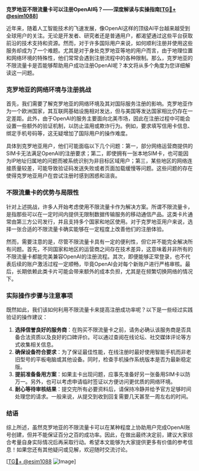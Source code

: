 **克罗地亚不限流量卡可以注册OpenAI吗？——深度解读与实操指南[[TG💪+ @esim1088](https://t.me/s/esim1088)]**

近年来，随着人工智能技术的飞速发展，像OpenAI这样的顶级AI平台越来越受到全球用户的关注。无论是开发者、研究者还是普通用户，都渴望通过这些平台获取前沿的技术支持和资源。然而，对于许多国际用户来说，如何顺利注册并使用这些服务却成为了一个难题。尤其是对于身处克罗地亚等地的用户而言，由于地理位置和网络环境的特殊性，他们常常会遇到注册流程中的各种限制。那么，克罗地亚的不限流量卡是否能够帮助用户成功注册OpenAI呢？本文将从多个角度为您详细解读这一问题。

### 克罗地亚的网络环境与注册挑战

首先，我们需要了解克罗地亚的网络环境及其对国际服务注册的影响。克罗地亚作为一个欧洲国家，其互联网基础设施相对发达，但与美国等发达国家相比仍存在一定差距。此外，由于OpenAI的服务主要面向北美市场，因此在注册过程中可能会设置一些额外的验证机制，以防止滥用或欺诈行为。例如，要求填写信用卡信息、绑定手机号码等，这无疑增加了国际用户的操作难度。

具体到克罗地亚用户，他们可能面临以下几个问题：第一，部分网络运营商提供的SIM卡无法满足OpenAI的注册要求；第二，即使拥有一张本地SIM卡，也可能因为IP地址归属地的问题而被系统识别为非目标区域用户；第三，某些地区的网络连接质量较差，可能导致验证码发送失败或者页面加载缓慢等问题。这些问题的存在使得克罗地亚用户在尝试注册时感到困惑和沮丧。

### 不限流量卡的优势与局限性

针对上述挑战，许多人开始考虑使用不限流量卡作为解决方案。所谓不限流量卡，是指那些可以在一定时间内提供无限制数据传输服务的移动通信产品。这类卡片通常由第三方公司发行，并且支持多个国家和地区使用。对于克罗地亚用户来说，选择一张合适的不限流量卡确实能够在一定程度上改善他们的注册体验。

然而，需要注意的是，尽管不限流量卡具有一定的便利性，但它并不能完全解决所有问题。首先，不同国家和地区的运营商之间存在技术差异，这意味着并非所有的不限流量卡都能完美兼容OpenAI的注册流程。其次，即便能够正常登录，也不代表后续的账户激活过程一定顺畅，毕竟OpenAI会对每个新账户进行严格审核。最后，长期依赖此类卡片可能会带来额外的成本负担，尤其是在频繁切换网络的情况下。

### 实际操作步骤与注意事项

既然如此，我们该如何利用不限流量卡来提高注册成功率呢？以下是一些经过实践验证的操作建议：

1. **选择信誉良好的服务商**：在购买不限流量卡之前，请务必确认该服务商是否具备合法资质以及良好的口碑评价。可以通过查阅在线论坛、社交媒体评论等方式收集相关信息。
2. **确保设备符合要求**：为了保证最佳性能，在线注册时最好使用智能手机而非老旧型号的平板电脑或其他设备。同时，检查手机操作系统版本是否为最新稳定版。
3. **提前准备备用方案**：如果主卡出现问题，应事先准备好另一张备用SIM卡以防万一。另外，也可以考虑申请临时签证以方便访问更优质的网络环境。
4. **耐心等待审核结果**：提交完所有必要资料后，请保持冷静并给予官方足够时间处理您的请求。一般来说，从提交到收到回复需要几天甚至一周左右的时间。

### 结语

综上所述，虽然克罗地亚的不限流量卡可以在某种程度上协助用户完成OpenAI账号创建，但并不能保证百分之百的成功率。因此，在做出最终决定前，建议大家综合考量自身实际情况后再采取行动。希望本文能够为大家提供更多有价值的参考信息！如果您还有其他疑问或见解，欢迎随时交流讨论。

[[TG💪+ @esim1088](https://t.me/s/esim1088) ![Image](https://i.postimg.cc/4NQfJmqS/Snipaste-2025-05-13-00-14-12.png)]